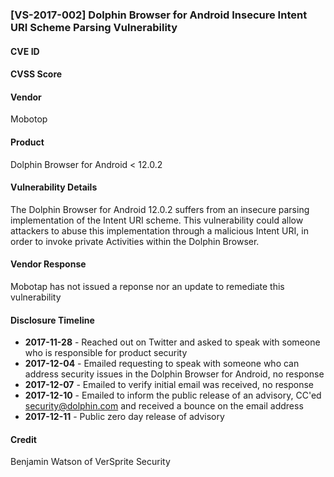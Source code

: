 ### [VS-2017-002]  Dolphin Browser for Android Insecure Intent URI Scheme Parsing Vulnerability

#### CVE ID
#### CVSS Score
#### Vendor
Mobotop
#### Product
Dolphin Browser for Android < 12.0.2
#### Vulnerability Details
The Dolphin Browser for Android 12.0.2 suffers from an insecure parsing implementation of the Intent URI scheme.  This vulnerability could allow attackers to abuse this implementation through a malicious Intent URI, in order to invoke private Activities within the Dolphin Browser.
#### Vendor Response 
Mobotap has not issued a reponse nor an update to remediate this vulnerability
#### Disclosure Timeline
* **2017-11-28** - Reached out on Twitter and asked to speak with someone who is responsible for product security
* **2017-12-04** - Emailed requesting to speak with someone who can address security issues in the Dolphin Browser for Android, no response
* **2017-12-07** - Emailed to verify initial email was received, no response
* **2017-12-10** - Emailed to inform the public release of an advisory, CC'ed security@dolphin.com and received a bounce on the email address
* **2017-12-11** - Public zero day release of advisory

#### Credit
Benjamin Watson of VerSprite Security
